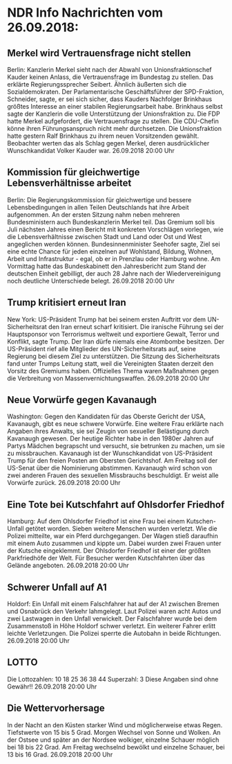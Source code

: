 # NDR Info Nachrichten vom 26.09.2018:


## Merkel wird Vertrauensfrage nicht stellen
Berlin: Kanzlerin Merkel sieht nach der Abwahl von Unionsfraktionschef Kauder keinen Anlass, die Vertrauensfrage im Bundestag zu stellen. Das erklärte Regierungssprecher Seibert. Ähnlich äußerten sich die Sozialdemokraten. Der Parlamentarische Geschäftsführer der SPD-Fraktion, Schneider, sagte, er sei sich sicher, dass Kauders Nachfolger Brinkhaus größtes Interesse an einer stabilen Regierungsarbeit habe. Brinkhaus selbst sagte der Kanzlerin die volle Unterstützung der Unionsfraktion zu. Die FDP hatte Merkel aufgefordert, die Vertrauensfrage zu stellen. Die CDU-Chefin könne ihren Führungsanspruch nicht mehr durchsetzen. Die Unionsfraktion hatte gestern Ralf Brinkhaus zu ihrem neuen Vorsitzenden gewählt. Beobachter werten das als Schlag gegen Merkel, deren ausdrücklicher Wunschkandidat Volker Kauder war. 26.09.2018 20:00 Uhr 

## Kommission für gleichwertige Lebensverhältnisse arbeitet
Berlin: Die Regierungskommission für gleichwertige und bessere Lebensbedingungen in allen Teilen Deutschlands hat ihre Arbeit aufgenommen. An der ersten Sitzung nahm neben mehreren Bundesministern auch Bundeskanzlerin Merkel teil. Das Gremium soll bis Juli nächsten Jahres einen Bericht mit konkreten Vorschlägen vorlegen, wie die Lebensverhältnisse zwischen Stadt und Land oder Ost und West angeglichen werden können. Bundesinnenminister Seehofer sagte, Ziel sei eine echte Chance für jeden einzelnen auf Wohlstand, Bildung, Wohnen, Arbeit und Infrastruktur - egal, ob er in Prenzlau oder Hamburg wohne. Am Vormittag hatte das Bundeskabinett den Jahresbericht zum Stand der deutschen Einheit gebilligt, der auch 28 Jahre nach der Wiedervereinigung noch deutliche Unterschiede belegt. 26.09.2018 20:00 Uhr 

## Trump kritisiert erneut Iran
New York: US-Präsident Trump hat bei seinem ersten Auftritt vor dem UN-Sicherheitsrat den Iran erneut scharf kritisiert. Die iranische Führung sei der Hauptsponsor von Terrorismus weltweit und exportiere Gewalt, Terror und Konflikt, sagte Trump. Der Iran dürfe niemals eine Atombombe besitzen. Der US-Präsident rief alle Mitglieder des UN-Sicherheitsrats auf, seine Regierung bei diesem Ziel zu unterstützen. Die Sitzung des Sicherheitsrats fand unter Trumps Leitung statt, weil die Vereinigten Staaten derzeit den Vorsitz des Gremiums haben. Offizielles Thema waren Maßnahmen gegen die Verbreitung von Massenvernichtungswaffen. 26.09.2018 20:00 Uhr 

## Neue Vorwürfe gegen Kavanaugh
Washington: Gegen den Kandidaten für das Oberste Gericht der USA, Kavanaugh, gibt es neue schwere Vorwürfe. Eine weitere Frau erklärte nach Angaben ihres Anwalts, sie sei Zeugin von sexueller Belästigung durch Kavanaugh gewesen. Der heutige Richter habe in den 1980er Jahren auf Partys Mädchen begrapscht und versucht, sie betrunken zu machen, um sie zu missbrauchen. Kavanaugh ist der Wunschkandidat von US-Präsident Trump für den freien Posten am Obersten Gerichtshof. Am Freitag soll der US-Senat über die Nominierung abstimmen. Kavanaugh wird schon von zwei anderen Frauen des sexuellen Missbrauchs beschuldigt. Er weist alle Vorwürfe zurück. 26.09.2018 20:00 Uhr 

## Eine Tote bei Kutschfahrt auf Ohlsdorfer Friedhof
Hamburg: Auf dem Ohlsdorfer Friedhof ist eine Frau bei einem Kutschen-Unfall getötet worden. Sieben weitere Menschen wurden verletzt. Wie die Polizei mitteilte, war ein Pferd durchgegangen. Der Wagen stieß daraufhin mit einem Auto zusammen und kippte um. Dabei wurden zwei Frauen unter der Kutsche eingeklemmt. Der Ohlsdorfer Friedhof ist einer der größten Parkfriedhöfe der Welt. Für Besucher werden Kutschfahrten über das Gelände angeboten. 26.09.2018 20:00 Uhr 

## Schwerer Unfall auf A1
Holdorf: Ein Unfall mit einem Falschfahrer hat auf der A1 zwischen Bremen und Osnabrück den Verkehr lahmgelegt. Laut Polizei waren acht Autos und zwei Lastwagen in den Unfall verwickelt. Der Falschfahrer wurde bei dem Zusammenstoß in Höhe Holdorf schwer verletzt. Ein weiterer Fahrer erlitt leichte Verletzungen. Die Polizei sperrte die Autobahn in beide Richtungen. 26.09.2018 20:00 Uhr 

## LOTTO
Die Lottozahlen:
10		18		25		36		38		44
Superzahl:		3 Diese Angaben sind ohne Gewähr!! 26.09.2018 20:00 Uhr 

## Die Wettervorhersage
In der Nacht an den Küsten starker Wind und möglicherweise etwas Regen. Tiefstwerte von 15 bis 5 Grad. Morgen Wechsel von Sonne und Wolken. An der Ostsee und später an der Nordsee wolkiger, einzelne Schauer möglich bei 18 bis 22 Grad. Am Freitag wechselnd bewölkt und einzelne Schauer, bei 13 bis 16 Grad. 26.09.2018 20:00 Uhr 
